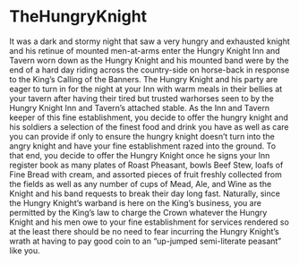 # TheHungryKnight
It was a dark and stormy night that saw a very hungry and exhausted knight and his retinue of mounted men-at-arms enter the Hungry Knight Inn and Tavern worn down as the Hungry Knight and his mounted band were by the end of a hard day riding across the country-side on horse-back in response to the King’s Calling of the Banners.  The Hungry Knight and his party are eager to turn in for the night at your Inn with warm meals in their bellies at your tavern after having their tired but trusted warhorses seen to by the Hungry Knight Inn and Tavern’s attached stable.  As the Inn and Tavern keeper of this fine establishment, you decide to offer the hungry knight and his soldiers a selection of the finest food and drink you have as well as care you can provide if only to ensure the hungry knight doesn’t turn into the angry knight and have your fine establishment razed into the ground.  To that end, you decide to offer the Hungry Knight once he signs your Inn register book as many plates of Roast Pheasant, bowls Beef Stew, loafs of Fine Bread with cream, and assorted pieces of fruit freshly collected from the fields as well as any number of cups of Mead, Ale, and Wine as the Knight and his band requests to break their day long fast.  Naturally, since the Hungry Knight’s warband is here on the King’s business, you are permitted by the King’s law to charge the Crown whatever the Hungry Knight and his men owe to your fine establishment for services rendered so at the least there should be no need to fear incurring the Hungry Knight’s wrath at having to pay good coin to an “up-jumped semi-literate peasant” like you.
